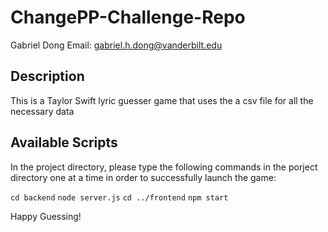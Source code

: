 # ChangePP-Challenge-Repo

Gabriel Dong Email: gabriel.h.dong@vanderbilt.edu

## Description

This is a Taylor Swift lyric guesser game that uses the a csv file for all the necessary data

## Available Scripts

In the project directory, please type the following commands in the porject directory one at a time in order to successfully launch the game:

`cd backend`
`node server.js`
`cd ../frontend`
`npm start`

Happy Guessing!

